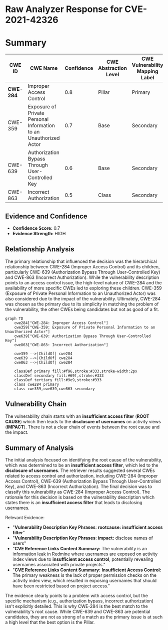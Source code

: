 # Raw Analyzer Response for CVE-2021-42326

# Summary
| CWE ID | CWE Name | Confidence | CWE Abstraction Level | CWE Vulnerability Mapping Label | CWE-Vulnerability Mapping Notes |
|---|---|---|---|---|---|
| **CWE-284** | Improper Access Control | 0.8 | Pillar | Primary | Discouraged |
| CWE-359 | Exposure of Private Personal Information to an Unauthorized Actor | 0.7 | Base | Secondary | Allowed |
| CWE-639 | Authorization Bypass Through User-Controlled Key | 0.6 | Base | Secondary | Allowed |
| CWE-863 | Incorrect Authorization | 0.5 | Class | Secondary | Allowed-with-Review |

## Evidence and Confidence

*   **Confidence Score:** 0.7
*   **Evidence Strength:** HIGH

## Relationship Analysis
The primary relationship that influenced the decision was the hierarchical relationship between CWE-284 (Improper Access Control) and its children, particularly CWE-639 (Authorization Bypass Through User-Controlled Key) and CWE-863 (Incorrect Authorization). While the vulnerability description points to an access control issue, the high-level nature of CWE-284 and the availability of more specific CWEs led to exploring these children. CWE-359 (Exposure of Private Personal Information to an Unauthorized Actor) was also considered due to the impact of the vulnerability. Ultimately, CWE-284 was chosen as the primary due to its simplicity in matching the problem of the vulnerability, the other CWEs being candidates but not as good of a fit.

```mermaid
graph TD
    cwe284["CWE-284: Improper Access Control"]
    cwe359["CWE-359: Exposure of Private Personal Information to an Unauthorized Actor"]
    cwe639["CWE-639: Authorization Bypass Through User-Controlled Key"]
    cwe863["CWE-863: Incorrect Authorization"]

    cwe359 -->|ChildOf| cwe284
    cwe639 -->|ChildOf| cwe284
    cwe863 -->|ChildOf| cwe284
    
    classDef primary fill:#f96,stroke:#333,stroke-width:2px
    classDef secondary fill:#69f,stroke:#333
    classDef tertiary fill:#9e9,stroke:#333
    class cwe284 primary
    class cwe359,cwe639,cwe863 secondary
```

## Vulnerability Chain
The vulnerability chain starts with an **insufficient access filter** (**ROOT CAUSE**) which then leads to the **disclosure of usernames** on activity views (**IMPACT**). There is not a clear chain of events between the root cause and the impact.

## Summary of Analysis
The initial analysis focused on identifying the root cause of the vulnerability, which was determined to be an **insufficient access filter**, which led to the **disclosure of usernames**. The retriever results suggested several CWEs related to access control and authorization, including CWE-284 (Improper Access Control), CWE-639 (Authorization Bypass Through User-Controlled Key), and CWE-863 (Incorrect Authorization). The final decision was to classify this vulnerability as CWE-284 (Improper Access Control). The rationale for this decision is based on the vulnerability description which states there is an **insufficient access filter** that leads to disclosing usernames.

Relevant Evidence:

*   "**Vulnerability Description Key Phrases**: **rootcause:** **insufficient access filter**"
*   "**Vulnerability Description Key Phrases**: **impact:** disclose names of users"
*   "**CVE Reference Links Content Summary:** The vulnerability is an information leak in Redmine where usernames are exposed on activity index views due to **insufficient access control**, potentially revealing usernames associated with private projects."
*   "**CVE Reference Links Content Summary:** **Insufficient Access Control:** The primary weakness is the lack of proper permission checks on the activity index view, which resulted in exposing usernames that should have been restricted based on project access."

The evidence clearly points to a problem with access control, but the specific mechanism (e.g., authorization bypass, incorrect authorization) isn't explicitly detailed. This is why CWE-284 is the best match to the vulnerability's root cause. While CWE-639 and CWE-863 are potential candidates, they are not as strong of a match as the primary issue is at such a high level that the best option is the Pillar.